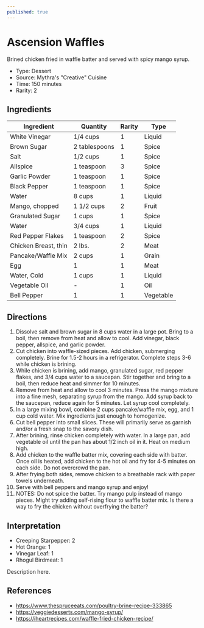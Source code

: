 ```yaml
---
published: true
---
```


# Ascension Waffles

Brined chicken fried in waffle batter and served with spicy mango syrup.

* Type: Dessert
* Source: Mythra's "Creative" Cuisine
* Time: 150 minutes
* Rarity: 2

## Ingredients

| Ingredient           | Quantity       | Rarity | Type      |
| -------------------- | -------------- | ------ | --------- |
| White Vinegar        | 1/4 cups       | 1      | Liquid    |
| Brown Sugar          | 2 tablespoons  | 1      | Spice     |
| Salt                 | 1/2 cups       | 1      | Spice     |
| Allspice             | 1 teaspoon     | 3      | Spice     |
| Garlic Powder        | 1 teaspoon     | 1      | Spice     |
| Black Pepper         | 1 teaspoon     | 1      | Spice     |
| Water                | 8 cups         | 1      | Liquid    |
| Mango, chopped       | 1 1/2 cups     | 2      | Fruit     |
| Granulated Sugar     | 1 cups         | 1      | Spice     |
| Water                | 3/4 cups       | 1      | Liquid    |
| Red Pepper Flakes    | 1 teaspoon     | 2      | Spice     |
| Chicken Breast, thin | 2 lbs.         | 2      | Meat      |
| Pancake/Waffle Mix   | 2 cups         | 1      | Grain     |
| Egg                  | 1              | 1      | Meat      |
| Water, Cold          | 1 cups         | 1      | Liquid    |
| Vegetable Oil        | -              | 1      | Oil       |
| Bell Pepper          | 1              | 1      | Vegetable |

## Directions

1. Dissolve salt and brown sugar in 8 cups water in a large pot. Bring to a boil, then remove from heat and allow to cool. Add vinegar, black pepper, allspice, and garlic powder.
2. Cut chicken into waffle-sized pieces. Add chicken, submerging completely. Brine for 1.5-2 hours in a refrigerator. Complete steps 3-6 while chicken is brining.
3. While chicken is brining, add mango, granulated sugar, red pepper flakes, and 3/4 cups water to a saucepan. Stir together and bring to a boil, then reduce heat and simmer for 10 minutes.
4. Remove from heat and allow to cool 3 minutes. Press the mango mixture into a fine mesh, separating syrup from the mango. Add syrup back to the saucepan, reduce again for 5 minutes. Let syrup cool completely.
5. In a large mixing bowl, combine 2 cups pancake/waffle mix, egg, and 1 cup cold water. Mix ingredients just enough to homogenize. 
6. Cut bell pepper into small slices. These will primarily serve as garnish and/or a fresh snap to the savory dish.
7. After brining, rinse chicken completely with water. In a large pan, add vegetable oil until the pan has about 1/2 inch oil in it. Heat on medium high.
8. Add chicken to the waffle batter mix, covering each side with batter. Once oil is heated, add chicken to the hot oil and fry for 4-5 minutes on each side. Do not overcrowd the pan.
9. After frying both sides, remove chicken to a breathable rack with paper towels underneath.
10. Serve with bell peppers and mango syrup and enjoy!
11. NOTES: Do not spice the batter. Try mango pulp instead of mango pieces. Might try adding self-rising flour to waffle batter mix. Is there a way to fry the chicken without overfrying the batter?

## Interpretation

* Creeping Starpepper: 2
* Hot Orange: 1
* Vinegar Leaf: 1
* Rhogul Birdmeat: 1

Description here.

## References

* https://www.thespruceeats.com/poultry-brine-recipe-333865
* https://veggiedesserts.com/mango-syrup/
* https://iheartrecipes.com/waffle-fried-chicken-recipe/
